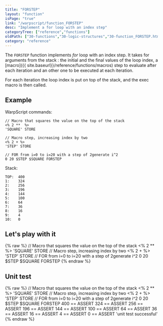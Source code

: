 ```yaml
---
title: "FORSTEP"
layout: "function"
isPage: "true"
link: "/warpscript/function_FORSTEP"
desc: "Implement a for loop with an index step"
categoryTree: ["reference","functions"]
oldPath: ["30-functions","30-logic-structures","30-function_FORSTEP.html.md"]
category: "reference"
---
```



The `FORSTEP` function implements *for* loop with an index step. 
It takes for arguments from the stack : the initial and the final values of the loop index,
a [macro]({{ site.baseurl}}/reference/functions/macros) step to evaluate after each iteration and an other one to be executed at each iteration.

For each iteration the loop index is put on top of the stack, and the exec macro is then called.

## Example ##

WarpScript commands:

    // Macro that squares the value on the top of the stack
    <% 2 **  %>
    'SQUARE' STORE
    
    // Macro step, increasing index by two
    <% 2 + %> 
    'STEP' STORE

    // FOR from i=0 to i=20 with a step of 2generate i^2
    0 20 $STEP $SQUARE FORSTEP


Stack:

    TOP:  400
    1:    324
    2:    256
    3:    196
    4:    144
    5:    100
    6:    64
    7:    36
    8:    16
    9:    4
    10:   0

## Let's play with it ##

{% raw %}
<warp10-warpscript-widget backend="{{backend}}"  exec-endpoint="{{execEndpoint}}">// Macro that squares the value on the top of the stack
<% 2 **  %>
'SQUARE' STORE
// Macro step, increasing index by two
<% 2 + %> 
'STEP' STORE
// FOR from i=0 to i=20 with a step of 2generate i^2
0 20 $STEP $SQUARE FORSTEP
</warp10-warpscript-widget>
{% endraw %}    


## Unit test ##

{% raw %}
<warp10-warpscript-widget backend="{{backend}}"  exec-endpoint="{{execEndpoint}}">// Macro that squares the value on the top of the stack
<% 2 **  %>
'SQUARE' STORE
// Macro step, increasing index by two
<% 2 + %> 
'STEP' STORE
// FOR from i=0 to i=20 with a step of 2generate i^2
0 20 $STEP $SQUARE FORSTEP
400 == ASSERT     324 == ASSERT     256 == ASSERT
196 == ASSERT     144 == ASSERT     100 == ASSERT
64 == ASSERT      36 == ASSERT       16 == ASSERT
4 == ASSERT       0 == ASSERT
'unit test successful'
</warp10-warpscript-widget>
{% endraw %}            
